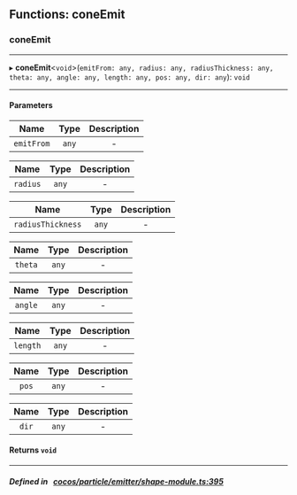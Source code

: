 ## Functions: coneEmit

### coneEmit


___
▸ **coneEmit**<`void`\>(`emitFrom: any, radius: any, radiusThickness: any, theta: any, angle: any, length: any, pos: any, dir: any`): `void`
___


#### Parameters

| Name | Type | Description |
| :------: | :------: | :------: |
| `emitFrom` | `any` | - |

| Name | Type | Description |
| :------: | :------: | :------: |
| `radius` | `any` | - |

| Name | Type | Description |
| :------: | :------: | :------: |
| `radiusThickness` | `any` | - |

| Name | Type | Description |
| :------: | :------: | :------: |
| `theta` | `any` | - |

| Name | Type | Description |
| :------: | :------: | :------: |
| `angle` | `any` | - |

| Name | Type | Description |
| :------: | :------: | :------: |
| `length` | `any` | - |

| Name | Type | Description |
| :------: | :------: | :------: |
| `pos` | `any` | - |

| Name | Type | Description |
| :------: | :------: | :------: |
| `dir` | `any` | - |


#### Returns `void` 
___


##### Defined in &nbsp;   [cocos/particle/emitter/shape-module.ts:395](https://github.com/cocos-creator/engine/blob/c7bf6b8a9/cocos/particle/emitter/shape-module.ts#L395)&nbsp;
